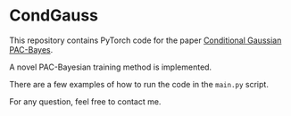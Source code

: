 # CondGauss

This repository contains PyTorch code for the paper <a href="https://arxiv.org/pdf/2110.11886.pdf">Conditional Gaussian PAC-Bayes</a>.

A novel PAC-Bayesian training method is implemented.

There are a few examples of how to run the code in the `main.py` script.

For any question, feel free to contact me.
